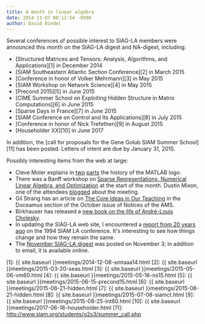 ```yaml
---
title: A month in linear algebra
date: 2014-11-07 08:12:54 -0500
author: David Bindel
---
```


Several conferences of possible interest to SIAG-LA members were
announced this month on the SIAG-LA digest and NA-digest, including:

- [Structured Matrices and Tensors: Analysis, Algorithms, and Applications][1]
  in December 2014
- [SIAM Southeastern Atlantic Section Conference][2] in March 2015
- [Conference in honor of Volker Mehrmann][3] in May 2015
- [SIAM Workshop on Network Science][4] in May 2015
- [Precond 2015][5] in June 2015
- [CIME Summer School on Exploiting Hidden Structure in Matrix Computations][6]
  in June 2015
- [Sparse Days in France][7] in June 2015
- [SIAM Conference on Control and Its Applications][8] in July 2015
- [Conference in honor of Nick Trefethen][9] in August 2015
- [Householder XX][10] in June 2017

In addition, the
[call for proposals for the Gene Golub SIAM Summer School][11]
has been posted.  Letters of intent are due by January 31, 2015.

Possibly interesting items from the web at large:

 - Cleve Moler explains in [two][logo1] [parts][logo2] the history of
   the MATLAB logo.
 - There was a Banff workshop on
   [Sparse Representations, Numerical Linear Algebra, and Optimization][banff]
   at the start of the month.  Dustin Mixon, one of the attendees
   [blogged][banff-blog] about the meeting.
 - Gil Strang has an article on [The Core Ideas in Our Teaching][strang]
   in the Doceamus section of the October issue of Notices of the AMS.
 - Birkhauser has released a
   [new book on the life of Andr&#233;-Louis Cholesky][cholesky].
 - In updating the SIAG-LA web site, I encountered a
   [report from 20 years ago][gilbert] on the 1994 SIAM LA conference.
   It's interesting to see how things change and how they remain the same.
 - The
   [November SIAG-LA digest](http://lists.siam.org/pipermail/siam-la/2014q4/000082.html)
   was posted on November 3; in addition to email, it is available online.

[1]: {{ site.baseurl }}meetings/2014-12-08-smtaaa14.html
[2]: {{ site.baseurl }}meetings/2015-03-20-seas.html
[3]: {{ site.baseurl }}meetings/2015-05-06-vm60.html
[4]: {{ site.baseurl }}meetings/2015-05-16-ns15.html
[5]: {{ site.baseurl }}meetings/2015-06-15-precond15.html
[6]: {{ site.baseurl }}meetings/2015-06-21-hidden.html
[7]: {{ site.baseurl }}meetings/2015-06-21-hidden.html
[8]: {{ site.baseurl }}meetings/2015-07-08-siamct.html
[9]: {{ site.baseurl }}meetings/2015-08-25-lnt60.html
[10]: {{ site.baseurl }}meetings/2017-06-18-householder.html
[11]: http://www.siam.org/students/g2s3/summer_call.php

[logo2]: http://blogs.mathworks.com/cleve/2014/10/22/mathworks-logo-part-two-finite-differences/
[logo1]: http://blogs.mathworks.com/cleve/2014/10/13/mathworks-logo-part-one-why-is-it-l-shaped/

[banff]: https://www.birs.ca/events/2014/5-day-workshops/14w5003
[banff-blog]: https://dustingmixon.wordpress.com/2014/10/19/sparse-representations-numerical-linear-algebra-and-optimization-workshop/

[gilbert]: http://www.osti.gov/scitech/servlets/purl/105011
[strang]: http://www.ams.org/notices/201410/rnoti-p1243.pdf
[cholesky]: http://www.springer.com/birkhauser/history+of+science/book/978-3-319-08134-2

